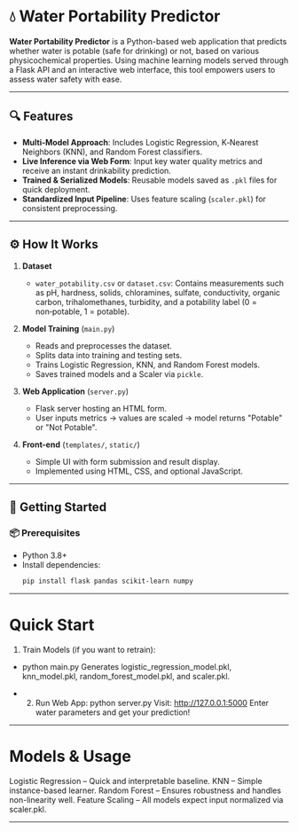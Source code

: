 # 💧 Water Portability Predictor

**Water Portability Predictor** is a Python-based web application that predicts whether water is potable (safe for drinking) or not, based on various physicochemical properties. Using machine learning models served through a Flask API and an interactive web interface, this tool empowers users to assess water safety with ease.

---

## 🔍 Features

- **Multi-Model Approach**: Includes Logistic Regression, K‑Nearest Neighbors (KNN), and Random Forest classifiers.
- **Live Inference via Web Form**: Input key water quality metrics and receive an instant drinkability prediction.
- **Trained & Serialized Models**: Reusable models saved as `.pkl` files for quick deployment.
- **Standardized Input Pipeline**: Uses feature scaling (`scaler.pkl`) for consistent preprocessing.

---

## ⚙️ How It Works

1. **Dataset**  
   - `water_potability.csv` or `dataset.csv`: Contains measurements such as pH, hardness, solids, chloramines, sulfate, conductivity, organic carbon, trihalomethanes, turbidity, and a potability label (0 = non‑potable, 1 = potable).

2. **Model Training** (`main.py`)  
   - Reads and preprocesses the dataset.
   - Splits data into training and testing sets.
   - Trains Logistic Regression, KNN, and Random Forest models.
   - Saves trained models and a Scaler via `pickle`.

3. **Web Application** (`server.py`)  
   - Flask server hosting an HTML form.
   - User inputs metrics → values are scaled → model returns "Potable" or "Not Potable".

4. **Front-end** (`templates/`, `static/`)  
   - Simple UI with form submission and result display.
   - Implemented using HTML, CSS, and optional JavaScript.

---

## 🚀 Getting Started

### 📦 Prerequisites

- Python 3.8+
- Install dependencies:
  ```bash
  pip install flask pandas scikit-learn numpy

---

# Quick Start
1. Train Models (if you want to retrain):
- python main.py
Generates logistic_regression_model.pkl, knn_model.pkl, random_forest_model.pkl, and scaler.pkl.

- 2. Run Web App:
     python server.py
Visit: http://127.0.0.1:5000
Enter water parameters and get your prediction!

---

# Models & Usage
Logistic Regression – Quick and interpretable baseline.
KNN – Simple instance-based learner.
Random Forest – Ensures robustness and handles non-linearity well.
Feature Scaling – All models expect input normalized via scaler.pkl.

---

